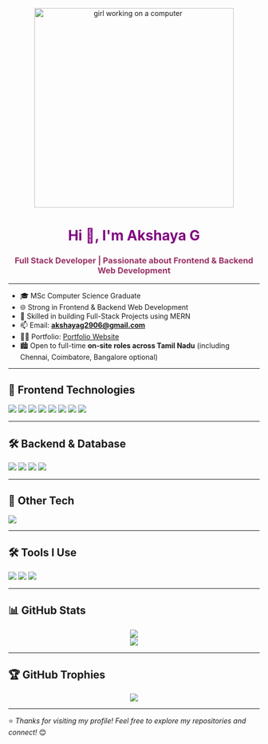 <!-- 🎉 Top GIF Banner -->
<p align="center">
  <img src="https://user-images.githubusercontent.com/59734313/157189039-c09b3e38-9f42-42c0-ab54-14f1574190a7.gif" width="400px" alt="girl working on a computer" />
</p>

<h1 align="center" style="color:#800080;">Hi 👋, I'm Akshaya G</h1>
<h3 align="center" style="color:#993366;">Full Stack Developer | Passionate about Frontend & Backend Web Development</h3>

---

- 🎓 MSc Computer Science Graduate  
- 🌐 Strong in Frontend & Backend Web Development  
- 🔧 Skilled in building Full-Stack Projects using MERN  
- 📫 Email: **akshayag2906@gmail.com**  
- 👩‍💻 Portfolio: [Portfolio Website](https://akshaya-aa.github.io/akshayaportfolio/)  
- 🏙️ Open to full-time **on-site roles across Tamil Nadu** (including Chennai, Coimbatore, Bangalore optional)  

---

## 🎨 Frontend Technologies
<p align="left">
  <img src="https://img.shields.io/badge/HTML5-800080?style=for-the-badge&logo=html5&logoColor=white" />
  <img src="https://img.shields.io/badge/CSS3-993366?style=for-the-badge&logo=css3&logoColor=white" />
  <img src="https://img.shields.io/badge/Bootstrap-800080?style=for-the-badge&logo=bootstrap&logoColor=white" />
  <img src="https://img.shields.io/badge/JavaScript-993366?style=for-the-badge&logo=javascript&logoColor=white" />
  <img src="https://img.shields.io/badge/ES6+-800080?style=for-the-badge&logo=javascript&logoColor=white" />
  <img src="https://img.shields.io/badge/JSON-993366?style=for-the-badge&logo=json&logoColor=white" />
  <img src="https://img.shields.io/badge/jQuery-800080?style=for-the-badge&logo=jquery&logoColor=white" />
  <img src="https://img.shields.io/badge/React.js-993366?style=for-the-badge&logo=react&logoColor=white" />
</p>

---

## 🛠️ Backend & Database
<p align="left">
  <img src="https://img.shields.io/badge/Node.js-800080?style=for-the-badge&logo=nodedotjs&logoColor=white" />
  <img src="https://img.shields.io/badge/Express.js-993366?style=for-the-badge&logo=express&logoColor=white" />
  <img src="https://img.shields.io/badge/MongoDB-800080?style=for-the-badge&logo=mongodb&logoColor=white" />
  <img src="https://img.shields.io/badge/MySQL-993366?style=for-the-badge&logo=mysql&logoColor=white" />
</p>

---

## 🔧 Other Tech
<p align="left">
  <img src="https://img.shields.io/badge/Python(Basics)-993366?style=for-the-badge&logo=python&logoColor=white" />
</p>

---

## 🛠 Tools I Use
<p align="left">
  <img src="https://img.shields.io/badge/Git-800080?style=for-the-badge&logo=git&logoColor=white" />
  <img src="https://img.shields.io/badge/GitHub-993366?style=for-the-badge&logo=github&logoColor=white" />
  <img src="https://img.shields.io/badge/VS Code-800080?style=for-the-badge&logo=visual-studio-code&logoColor=white" />
</p>

---

## 📊 GitHub Stats
<p align="center">
  <img src="https://github-readme-stats.vercel.app/api?username=Akshaya-AA&show_icons=true&theme=radical&title_color=993366&icon_color=800080&text_color=ffffff&bg_color=0d1117" />
  <br />
  <img src="https://github-readme-stats.vercel.app/api/top-langs/?username=Akshaya-AA&layout=compact&theme=radical&title_color=800080&text_color=ffffff&bg_color=0d1117" />
</p>

---

## 🏆 GitHub Trophies
<p align="center">
  <img src="https://github-profile-trophy.vercel.app/?username=Akshaya-AA&theme=juicyfresh&no-bg=true&no-frame=true&title=Commits,Repositories,Stars,Followers,PullRequest" />
</p>

---

⭐ *Thanks for visiting my profile! Feel free to explore my repositories and connect!* 😊
